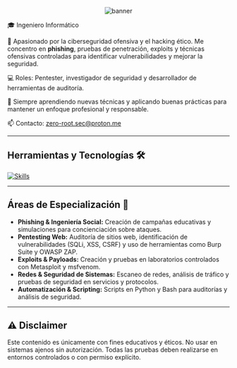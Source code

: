 <p align="center">
  <img src="https://github.com/ZeroX-Root/ZeroX-Root/blob/main/bannerGit.png" alt="banner" />
</p>


🎓 Ingeniero Informático  

🔐 Apasionado por la ciberseguridad ofensiva y el hacking ético. Me concentro en **phishing**, pruebas de penetración, exploits y técnicas ofensivas controladas para identificar vulnerabilidades y mejorar la seguridad.

💻 Roles: Pentester, investigador de seguridad y desarrollador de herramientas de auditoría.

🚀 Siempre aprendiendo nuevas técnicas y aplicando buenas prácticas para mantener un enfoque profesional y responsable.

📫 Contacto: [zero-root.sec@proton.me](mailto:zero-root.sec@proton.me)

---

## Herramientas y Tecnologías 🛠️

[![Skills](https://skillicons.dev/icons?i=python,bash,git,github,kali,cpp&theme=dark)](https://skillicons.dev)

---

## Áreas de Especialización 🎯

- **Phishing & Ingeniería Social:** Creación de campañas educativas y simulaciones para concienciación sobre ataques.
- **Pentesting Web:** Auditoría de sitios web, identificación de vulnerabilidades (SQLi, XSS, CSRF) y uso de herramientas como Burp Suite y OWASP ZAP.
- **Exploits & Payloads:** Creación y pruebas en laboratorios controlados con Metasploit y msfvenom.
- **Redes & Seguridad de Sistemas:** Escaneo de redes, análisis de tráfico y pruebas de seguridad en servicios y protocolos.
- **Automatización & Scripting:** Scripts en Python y Bash para auditorías y análisis de seguridad.

---

## ⚠️ Disclaimer

Este contenido es únicamente con fines educativos y éticos. No usar en sistemas ajenos sin autorización. Todas las pruebas deben realizarse en entornos controlados o con permiso explícito.
